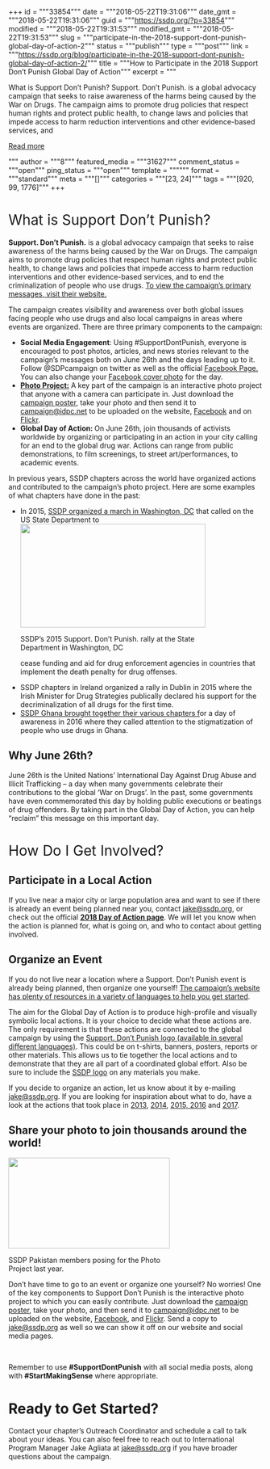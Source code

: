 +++
id = """33854"""
date = """2018-05-22T19:31:06"""
date_gmt = """2018-05-22T19:31:06"""
guid = """https://ssdp.org/?p=33854"""
modified = """2018-05-22T19:31:53"""
modified_gmt = """2018-05-22T19:31:53"""
slug = """participate-in-the-2018-support-dont-punish-global-day-of-action-2"""
status = """publish"""
type = """post"""
link = """https://ssdp.org/blog/participate-in-the-2018-support-dont-punish-global-day-of-action-2/"""
title = """How to Participate in the 2018 Support Don&#8217;t Punish Global Day of Action"""
excerpt = """<p>What is Support Don’t Punish? Support. Don’t Punish. is a global advocacy campaign that seeks to raise awareness of the harms being caused by the War on Drugs. The campaign aims to promote drug policies that respect human rights and protect public health, to change laws and policies that impede access to harm reduction interventions and other evidence-based services, and</p>
<div class="h10"></div>
<p><a class="more-link2 flat" href="https://ssdp.org/blog/participate-in-the-2018-support-dont-punish-global-day-of-action-2/">Read more</a></p>
"""
author = """8"""
featured_media = """31627"""
comment_status = """open"""
ping_status = """open"""
template = """"""
format = """standard"""
meta = """[]"""
categories = """[23, 24]"""
tags = """[920, 99, 1776]"""
+++
<h1><span style="font-weight: 400;">What is Support Don’t Punish?</span></h1>
<b>Support. Don’t Punish.</b><span style="font-weight: 400;"> is a global advocacy campaign that seeks to raise awareness of the harms being caused by the War on Drugs. The campaign aims to promote drug policies that respect human rights and protect public health, to change laws and policies that impede access to harm reduction interventions and other evidence-based services, and to end the criminalization of people who use drugs. </span><a href="http://supportdontpunish.org/about/"><span style="font-weight: 400;">To view the campaign’s primary messages, visit their website.</span></a>

<span style="font-weight: 400;">The campaign creates visibility and awareness over both global issues facing people who use drugs and also local campaigns in areas where events are organized. There are three primary components to the campaign:</span>
<ul>
 	<li><b>Social Media Engagement<span style="font-weight: 400;">: Using #SupportDontPunish, everyone is encouraged to post photos, articles, and news stories relevant to the campaign’s messages both on June 26th and the days leading up to it. Follow @SDPcampaign on twitter as well as the official </span><a href="https://www.facebook.com/supportdontpunish"><span style="font-weight: 400;">Facebook Page.</span></a><span style="font-weight: 400;"> You can also change your </span><a href="http://supportdontpunish.org/wp-content/uploads/2016/06/sdp_cover_photo.png"><span style="font-weight: 400;">Facebook cover photo</span></a><span style="font-weight: 400;"> for the day. </span></b></li>
 	<li><a href="http://supportdontpunish.org/photoproject/"><b>Photo Project:</b></a><span style="font-weight: 400;"> A key part of the campaign is an interactive photo project that anyone with a camera can participate in. Just download the </span><a href="http://supportdontpunish.org/wp-content/uploads/2013/11/SUPPORT-DONT-PUNISH-POSTER.pdf"><span style="font-weight: 400;">campaign poster</span></a><span style="font-weight: 400;">, </span><span style="font-weight: 400;">take your photo and then send it to </span><a href="mailto:campaign@idpc.net"><span style="font-weight: 400;">campaign@idpc.net</span></a><span style="font-weight: 400;"> to be uploaded on the website, </span><a href="https://www.facebook.com/supportdontpunish?ref=hl"><span style="font-weight: 400;">Facebook</span></a> <span style="font-weight: 400;">and on </span><a href="http://www.flickr.com/photos/90322037@N05/sets/72157638043747894/"><span style="font-weight: 400;">Flickr</span></a><span style="font-weight: 400;">.</span></li>
 	<li><b>Global Day of Action: <span style="font-weight: 400;">On June 26th, join thousands of activists worldwide by organizing or participating in an action in your city calling for an end to the global drug war. Actions can range from public demonstrations, to film screenings, to street art/performances, to academic events. </span></b></li>
</ul>
<span style="font-weight: 400;">In previous years, SSDP chapters across the world have organized actions and contributed to the campaign’s photo project. Here are some examples of what chapters have done in the past:</span>
<ul>
 	<li style="font-weight: 400;"><span style="font-weight: 400;">In 2015, </span><a href="http://ssdp.org/news/blog/ssdp-participates-in-the-support-dont-punish-global-day-of-action/"><span style="font-weight: 400;">SSDP organized a march in Washington, DC</span></a><span style="font-weight: 400;"><span style="font-weight: 400;"> that called on the US State Department to</span></span>

<div id="attachment_31626" style="width: 377px" class="wp-caption alignright"><img class="wp-image-31626" src="https://ssdp.org/wp-content/uploads/2017/05/10423929_10153394772420767_308809266548155138_n-1.jpg" alt="" width="367" height="205" srcset="https://ssdp.org/wp-content/uploads/2017/05/10423929_10153394772420767_308809266548155138_n-1.jpg 960w, https://ssdp.org/wp-content/uploads/2017/05/10423929_10153394772420767_308809266548155138_n-1-768x429.jpg 768w" sizes="(max-width: 367px) 100vw, 367px" /><p class="wp-caption-text">SSDP&#8217;s 2015 Support. Don&#8217;t Punish. rally at the State Department in Washington, DC</p></div>

<span style="font-weight: 400;">cease funding and aid for drug enforcement agencies in countries that implement the death penalty for drug offenses. </span></li>
 	<li style="font-weight: 400;"><span style="font-weight: 400;">SSDP chapters in Ireland organized a </span><span style="font-weight: 400;">rally in Dublin in 2015 </span><span style="font-weight: 400;">where the Irish Minister for Drug Strategies publically declared his support for the decriminalization of all drugs for the first time. </span></li>
 	<li style="font-weight: 400;"><a href="https://www.facebook.com/pg/Ssdpghana/photos/?tab=album&amp;album_id=1027297770640287"><span style="font-weight: 400;">SSDP Ghana brought together their various chapters f</span></a><span style="font-weight: 400;">or a day of awareness in 2016 where they called attention to the stigmatization of people who use drugs in Ghana.</span></li>
</ul>
<h2><b>Why June 26th?</b></h2>
<span style="font-weight: 400;">June 26th is the United Nations’ International Day Against Drug Abuse and Illicit Trafficking – a day when many governments celebrate their contributions to the global ‘War on Drugs’. In the past, some governments have even commemorated this day by holding public executions or beatings of drug offenders. By taking part in the Global Day of Action, you can help “reclaim” this message on this important day.</span>
<h1><span style="font-weight: 400;">How Do I Get Involved?</span></h1>
<h2><b>Participate in a Local Action</b></h2>
<span style="font-weight: 400;">If you live near a major city or large population area and want to see if there is already an event being planned near you, contact </span><a href="mailto:jake@ssdp.org"><span style="font-weight: 400;">jake@ssdp.org</span></a><span style="font-weight: 400;">, or check out the official </span><a href="http://supportdontpunish.org/day-of-action-2018/"><b>2018 Day of Action page</b></a><span style="font-weight: 400;">. We will let you know when the action is planned for, what is going on, and who to contact about getting involved. </span>
<h2><b>Organize an Event</b></h2>
<span style="font-weight: 400;">If you do not live near a location where a </span>Support. Don’t Punish<span style="font-weight: 400;"> event is already being planned, then organize one yourself! </span><a href="http://supportdontpunish.org/resources/"><span style="font-weight: 400;">The campaign&#8217;s website has plenty of resources in a variety of languages to help you get started</span></a><span style="font-weight: 400;">. </span>

<span style="font-weight: 400;">The aim for the Global Day of Action is to produce high-profile and visually symbolic local actions. It is your choice to decide what these actions are. The only requirement is that these actions are connected to the global campaign by using the </span><a href="http://supportdontpunish.org/campaign-logos/"><span style="font-weight: 400;">Support. Don’t Punish logo (available in several different languages)</span></a><span style="font-weight: 400;">. This could be on t-shirts, banners, posters, reports or other materials. This allows us to tie together the local actions and to demonstrate that they are all part of a coordinated global effort. Also be sure to include the <a href="https://drive.google.com/drive/folders/0B7fh6jX33lH5YlRYM05tMzc2RFU">SSDP logo</a> on any materials you make.</span>

<span style="font-weight: 400;">If you decide to organize an action, let us know about it by e-mailing </span><a href="mailto:jake@ssdp.org"><span style="font-weight: 400;">jake@ssdp.org</span></a><span style="font-weight: 400;">. </span><span style="font-weight: 400;">If you are looking for inspiration about what to do, have a look at the actions that took place in</span> <a href="http://supportdontpunish.org/day-of-action-2013/"><span style="font-weight: 400;">2013</span></a><span style="font-weight: 400;">, </span><a href="http://supportdontpunish.org/day-of-action-2014/"><span style="font-weight: 400;">2014</span></a><span style="font-weight: 400;">, </span><a href="http://supportdontpunish.org/day-of-action-2015/"><span style="font-weight: 400;">2015, </span></a><a href="http://supportdontpunish.org/day-of-action-2016/"><span style="font-weight: 400;">2016</span></a> and <a href="http://supportdontpunish.org/day-of-action-2017/">2017</a><span style="font-weight: 400;">.</span>
<h2><b>Share your photo to join thousands around the world! </b></h2>
<div id="attachment_33856" style="width: 330px" class="wp-caption alignleft"><img class="wp-image-33856" src="https://ssdp.org/wp-content/uploads/2018/05/19437233_10155245418095767_797446750764863054_n.jpg" alt="" width="320" height="180" srcset="https://ssdp.org/wp-content/uploads/2018/05/19437233_10155245418095767_797446750764863054_n.jpg 960w, https://ssdp.org/wp-content/uploads/2018/05/19437233_10155245418095767_797446750764863054_n-768x431.jpg 768w" sizes="(max-width: 320px) 100vw, 320px" /><p class="wp-caption-text">SSDP Pakistan members posing for the Photo Project last year.</p></div>

<span style="font-weight: 400;">Don’t have time to go to an event or organize one yourself? No worries! One of the key components to Support Don’t Punish is the interactive photo project to which you can easily contribute. Just download the </span><a href="http://supportdontpunish.org/wp-content/uploads/2013/11/SUPPORT-DONT-PUNISH-POSTER.pdf"><span style="font-weight: 400;">campaign poster</span></a><span style="font-weight: 400;">, take your photo, and then send it to </span><a href="mailto:campaign@idpc.net"><span style="font-weight: 400;">campaign@idpc.net</span></a><span style="font-weight: 400;"> to be uploaded on the website, </span><a href="https://www.facebook.com/supportdontpunish?ref=hl"><span style="font-weight: 400;">Facebook</span></a><span style="font-weight: 400;">, and </span><a href="http://www.flickr.com/photos/90322037@N05/sets/72157638043747894/"><span style="font-weight: 400;">Flickr</span></a><span style="font-weight: 400;">. Send a copy to </span><a href="mailto:jake@ssdp.org"><span style="font-weight: 400;">jake@ssdp.org</span></a><span style="font-weight: 400;"> as well so we can show it off on our website and social media pages.</span>

&nbsp;

<span style="font-weight: 400;">Remember to use </span><b>#SupportDontPunish</b><span style="font-weight: 400;"> with all social media posts, along with </span><b>#StartMakingSense</b><span style="font-weight: 400;"> where appropriate.</span>
<h1>Ready to Get Started?</h1>
Contact your chapter&#8217;s Outreach Coordinator and schedule a call to talk about your ideas. You can also feel free to reach out to International Program Manager Jake Agliata at <a href="mailto:jake@ssdp.org">jake@ssdp.org</a> if you have broader questions about the campaign.
